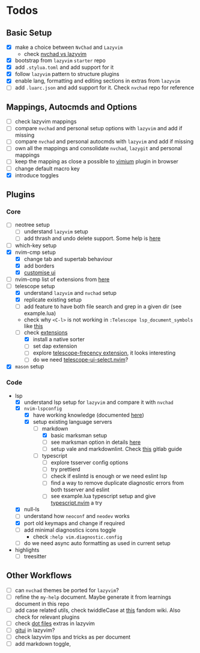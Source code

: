 # Todos

## Basic Setup

- [x] make a choice between `NvChad` and `Lazyvim`
  - check [nvchad vs lazyvim](./nvchad-vs-lazyvim.md)
- [x] bootstrap from `lazyvim` `starter` repo
- [x] add `.stylua.toml` and add support for it
- [x] follow `lazyvim` pattern to structure plugins
- [x] enable lang, formatting and editing sections in extras from `lazyvim`
- [ ] add `.luarc.json` and add support for it. Check `nvchad` repo for reference

## Mappings, Autocmds and Options

- [ ] check lazyvim mappings
- [ ] compare `nvchad` and personal setup options with `lazyvim` and add if missing
- [ ] compare `nvchad` and personal autocmds with `lazyvim` and add if missing
- [ ] own all the mappings and consolidate `nvchad`, `lazygit` and personal mappings
- [ ] keep the mapping as close a possible to [vimium](https://github.com/philc/vimium/wiki) plugin in browser
- [ ] change default macro key
- [x] introduce toggles

## Plugins

### Core

- [ ] neotree setup
  - [ ] understand `lazyvim` setup
  - [ ] add thrash and undo delete support. Some help is
        [here](https://github.com/nvim-neo-tree/neo-tree.nvim/issues/202)
- [ ] which-key setup
- [x] nvim-cmp setup
  - [x] change tab and supertab behaviour
  - [x] add borders
  - [x] [customise ui](https://github.com/hrsh7th/nvim-cmp/wiki/Menu-Appearance)
- [ ] nvim-cmp list of extensions from [here](https://github.com/hrsh7th/nvim-cmp/wiki/List-of-sources)
- [ ] telescope setup
  - [x] understand `lazyvim` and `nvchad` setup
  - [x] replicate existing setup
  - [ ] add feature to have both file search and grep in a given dir (see example.lua)
  - check why `<C-l>` is not working in `:Telescope lsp_document_symbols` like
    [this](https://user-images.githubusercontent.com/39233597/110256294-57385c00-7f98-11eb-86e9-9f647bb2a659.mp4)
  - [ ] check [extensions](https://github.com/nvim-telescope/telescope.nvim/wiki/Extensions)
    - [x] install a native sorter
    - [ ] set dap extension
    - [ ] explore [telescope-frecency extension](https://github.com/nvim-telescope/telescope-frecency.nvim), it looks
          interesting
    - [ ] do we need [telescope-ui-select.nvim](https://github.com/nvim-telescope/telescope-ui-select.nvim)?
- [x] `mason` setup

### Code

- lsp
  - [x] understand lsp setup for `lazyvim` and compare it with `nvchad`
  - [x] `nvim-lspconfig`
    - [x] have working knowledge (documented [here](./plugins/nvim-lspconfig.md))
    - [x] setup existing language servers
      - [ ] markdown
        - [x] basic marksman setup
        - [ ] see marksman option in details [here](https://github.com/artempyanykh/marksman)
        - [ ] setup vale and markdownlint. Check
              [this](https://docs.gitlab.com/ee/development/documentation/testing.html#vale) gitlab guide
      - [ ] typescript
        - [ ] explore tsserver config options
        - [ ] try prettierd
        - [ ] check if eslintd is enough or we need eslint lsp
        - [ ] find a way to remove duplicate diagnostic errors from both tsserver and eslint
        - [ ] see example.lua typescript setup and give
              [typescript.nvim](https://github.com/jose-elias-alvarez/typescript.nvim) a try
  - [x] null-ls
  - [ ] understand how `neoconf` and `neodev` works
  - [x] port old keymaps and change if required
  - [ ] add minimal diagnostics icons toggle
    - check `:help vim.diagnostic.config`
  - [ ] do we need async auto formatting as used in current setup
- highlights
  - [ ] treesitter

## Other Workflows

- [ ] can `nvchad` themes be ported for `lazyvim`?
- [ ] refine the `my-help` document. Maybe generate it from learnings document in this repo
- [ ] add case related utils, check twiddleCase at [this](https://vim.fandom.com/wiki/Switching_case_of_characters)
      fandom wiki. Also check for relevant plugins
- [ ] check [dot files](http://www.lazyvim.org/extras/util/dot) extras in lazyvim
- [ ] [gitui](http://www.lazyvim.org/extras/util/gitui) in lazyvim?
- [ ] check lazyvim tips and tricks as per document
- [ ] add markdown toggle,
